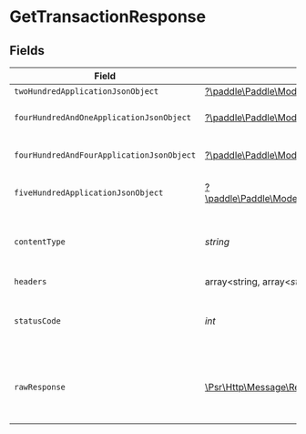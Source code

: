 # GetTransactionResponse


## Fields

| Field                                                                                                                                                                                             | Type                                                                                                                                                                                              | Required                                                                                                                                                                                          | Description                                                                                                                                                                                       |
| ------------------------------------------------------------------------------------------------------------------------------------------------------------------------------------------------- | ------------------------------------------------------------------------------------------------------------------------------------------------------------------------------------------------- | ------------------------------------------------------------------------------------------------------------------------------------------------------------------------------------------------- | ------------------------------------------------------------------------------------------------------------------------------------------------------------------------------------------------- |
| `twoHundredApplicationJsonObject`                                                                                                                                                                 | [?\paddle\Paddle\Models\Operations\GetTransactionResponseBody](../../Models/Operations/GetTransactionResponseBody.md)                                                                             | :heavy_minus_sign:                                                                                                                                                                                | OK                                                                                                                                                                                                |
| `fourHundredAndOneApplicationJsonObject`                                                                                                                                                          | [?\paddle\Paddle\Models\Operations\GetTransactionTransactionsResponseBody](../../Models/Operations/GetTransactionTransactionsResponseBody.md)                                                     | :heavy_minus_sign:                                                                                                                                                                                | General error response                                                                                                                                                                            |
| `fourHundredAndFourApplicationJsonObject`                                                                                                                                                         | [?\paddle\Paddle\Models\Operations\GetTransactionTransactionsTransactionServiceResponseBody](../../Models/Operations/GetTransactionTransactionsTransactionServiceResponseBody.md)                 | :heavy_minus_sign:                                                                                                                                                                                | General error response                                                                                                                                                                            |
| `fiveHundredApplicationJsonObject`                                                                                                                                                                | [?\paddle\Paddle\Models\Operations\GetTransactionTransactionsTransactionServiceResponseResponseBody](../../Models/Operations/GetTransactionTransactionsTransactionServiceResponseResponseBody.md) | :heavy_minus_sign:                                                                                                                                                                                | General error response                                                                                                                                                                            |
| `contentType`                                                                                                                                                                                     | *string*                                                                                                                                                                                          | :heavy_check_mark:                                                                                                                                                                                | HTTP response content type for this operation                                                                                                                                                     |
| `headers`                                                                                                                                                                                         | array<string, array<*string*>>                                                                                                                                                                    | :heavy_check_mark:                                                                                                                                                                                | N/A                                                                                                                                                                                               |
| `statusCode`                                                                                                                                                                                      | *int*                                                                                                                                                                                             | :heavy_check_mark:                                                                                                                                                                                | HTTP response status code for this operation                                                                                                                                                      |
| `rawResponse`                                                                                                                                                                                     | [\Psr\Http\Message\ResponseInterface](https://www.php-fig.org/psr/psr-7/#33-psrhttpmessageresponseinterface)                                                                                      | :heavy_check_mark:                                                                                                                                                                                | Raw HTTP response; suitable for custom response parsing                                                                                                                                           |